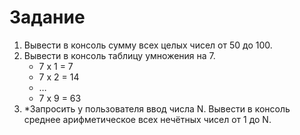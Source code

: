 # Задание
1. Вывести в консоль сумму всех целых чисел от 50 до 100.
2. Вывести в консоль таблицу умножения на 7.
    - 7 x 1 = 7
    - 7 x 2 = 14
    - …
    - 7 x 9 = 63
3. *Запросить у пользователя ввод числа N. Вывести в консоль среднее арифметическое всех нечётных чисел от 1 до N.